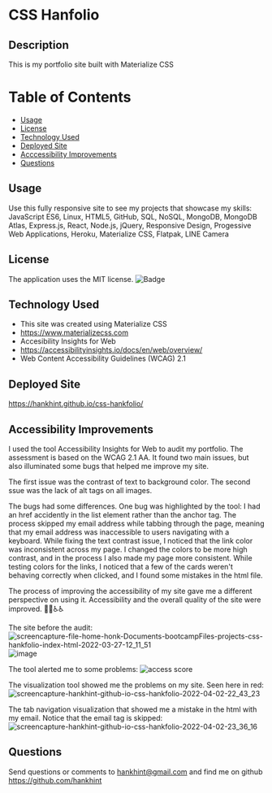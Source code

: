 # CSS Hanfolio

## Description

This is my portfolio site built with Materialize CSS

# Table of Contents

- [Usage](#usage)
- [License](#license)
- [Technology Used](#technology-used)
- [Deployed Site](#deployed-site)
- [Acccessibility Improvements](#accessibility-improvements)
- [Questions](#questions)

## Usage

Use this fully responsive site to see my projects that showcase my skills: JavaScript ES6, Linux, HTML5, GitHub, SQL, NoSQL, MongoDB, MongoDB Atlas, Express.js, React, Node.js, jQuery, Responsive Design, Progessive Web Applications, Heroku, Materialize CSS, Flatpak, LINE Camera

## License

The application uses the MIT license.
![Badge](https://img.shields.io/badge/License-MIT-blue.svg)

## Technology Used

- This site was created using Materialize CSS
- https://www.materializecss.com
- Accesibility Insights for Web
- https://accessibilityinsights.io/docs/en/web/overview/
- Web Content Accessibility Guidelines (WCAG) 2.1

## Deployed Site

https://hankhint.github.io/css-hankfolio/

## Accessibility Improvements

I used the tool Accessibility Insights for Web to audit my portfolio.  The assessment is based on the WCAG 2.1 AA.  It found two main issues, but also illuminated some bugs that helped me improve my site.  

The first issue was the contrast of text to background color.  The second ssue was the lack of alt tags on all images.  

The bugs had some differences. One bug was highlighted by the tool: I had an href accidently in the list element rather than the anchor tag. The process skipped my email address while tabbing through the page, meaning that my email address was inaccessible to users navigating with a keyboard.  While fixing the text contrast issue, I noticed that the link color was inconsistent across my page.  I changed the colors to be more high contrast, and in the process I also made my page more consistent. While testing colors for the links, I noticed that a few of the cards weren't behaving correctly when clicked, and I found some mistakes in the html file.  

The process of improving the accessibility of my site gave me a different perspective on using it.  Accessibility and the overall quality of the site were improved. 🚀🚀♿♿

The site before the audit:
![screencapture-file-home-honk-Documents-bootcampFiles-projects-css-hankfolio-index-html-2022-03-27-12_11_51](https://user-images.githubusercontent.com/50533231/160292679-2149cc6a-0b68-4faa-ab1b-257debf89cf1.png)
![image](https://user-images.githubusercontent.com/50533231/160292947-8ce6b6a1-5fa3-4a63-ab84-aa4cd2b5716d.png)

The tool alerted me to some problems:
![access score](https://user-images.githubusercontent.com/50533231/161412383-95eb0804-7584-458d-8b77-991d7e0b8a85.png)

The visualization tool showed me the problems on my site. Seen here in red:
![screencapture-hankhint-github-io-css-hankfolio-2022-04-02-22_43_23](https://user-images.githubusercontent.com/50533231/161412410-09bb7bca-9363-45d1-b00a-488a35b5b5a9.png)

The tab navigation visualization that showed me a mistake in the html with my email. Notice that the email tag is skipped:
![screencapture-hankhint-github-io-css-hankfolio-2022-04-02-23_36_16](https://user-images.githubusercontent.com/50533231/161412455-d75d3f49-519b-4333-81dd-3cca6749f9db.png)

## Questions

Send questions or comments to hankhint@gmail.com and find me on github https://github.com/hankhint
